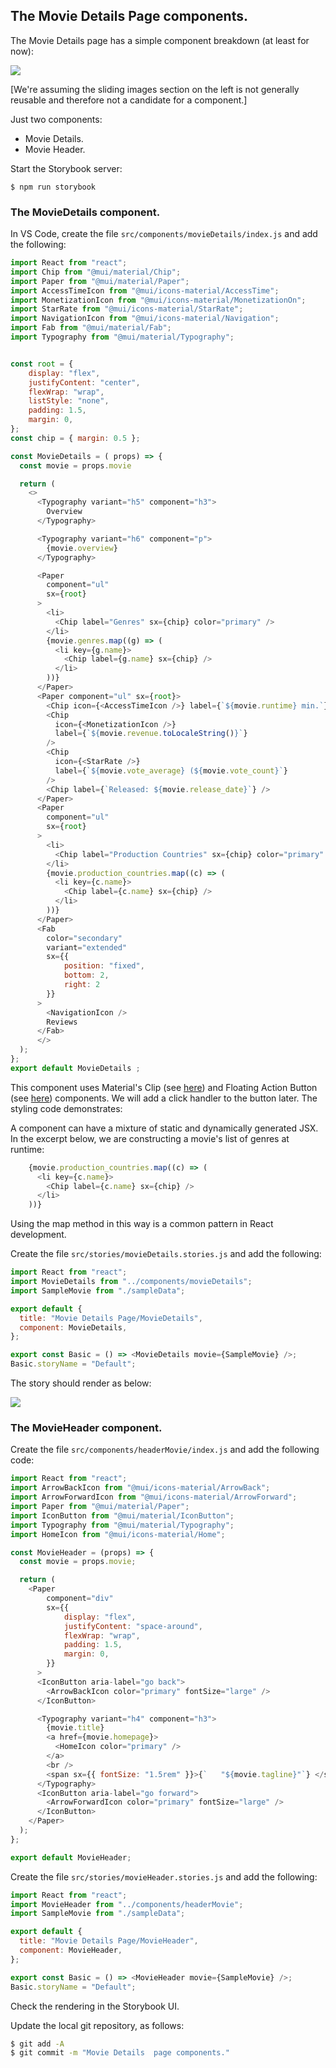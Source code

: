## The Movie Details Page components.

The Movie Details page has a simple component breakdown (at least for now):

![][moviecomponents]

[We're assuming the sliding images section on the left is not generally reusable and therefore not a candidate for a component.]

Just two components:

+ Movie Details.
+ Movie Header.

Start the Storybook server:
~~~
$ npm run storybook
~~~

### The MovieDetails component.

In VS Code, create the file `src/components/movieDetails/index.js` and add the following:

~~~js
import React from "react";
import Chip from "@mui/material/Chip";
import Paper from "@mui/material/Paper";
import AccessTimeIcon from "@mui/icons-material/AccessTime";
import MonetizationIcon from "@mui/icons-material/MonetizationOn";
import StarRate from "@mui/icons-material/StarRate";
import NavigationIcon from "@mui/icons-material/Navigation";
import Fab from "@mui/material/Fab";
import Typography from "@mui/material/Typography";


const root = {
    display: "flex",
    justifyContent: "center",
    flexWrap: "wrap",
    listStyle: "none",
    padding: 1.5,
    margin: 0,
};
const chip = { margin: 0.5 };

const MovieDetails = ( props) => {
  const movie = props.movie

  return (
    <>
      <Typography variant="h5" component="h3">
        Overview
      </Typography>

      <Typography variant="h6" component="p">
        {movie.overview}
      </Typography>

      <Paper 
        component="ul" 
        sx={root}
      >
        <li>
          <Chip label="Genres" sx={chip} color="primary" />
        </li>
        {movie.genres.map((g) => (
          <li key={g.name}>
            <Chip label={g.name} sx={chip} />
          </li>
        ))}
      </Paper>
      <Paper component="ul" sx={root}>
        <Chip icon={<AccessTimeIcon />} label={`${movie.runtime} min.`} />
        <Chip
          icon={<MonetizationIcon />}
          label={`${movie.revenue.toLocaleString()}`}
        />
        <Chip
          icon={<StarRate />}
          label={`${movie.vote_average} (${movie.vote_count}`}
        />
        <Chip label={`Released: ${movie.release_date}`} />
      </Paper>
      <Paper 
        component="ul" 
        sx={root}
      >
        <li>
          <Chip label="Production Countries" sx={chip} color="primary" />
        </li>
        {movie.production_countries.map((c) => (
          <li key={c.name}>
            <Chip label={c.name} sx={chip} />
          </li>
        ))}
      </Paper>
      <Fab
        color="secondary"
        variant="extended"
        sx={{
            position: "fixed",
            bottom: 2,
            right: 2
        }}
      >
        <NavigationIcon />
        Reviews
      </Fab>
      </>
  );
};
export default MovieDetails ;
~~~
This component uses Material's Clip (see [here](https://material-ui.com/components/chips/)) and Floating Action Button (see [here](https://material-ui.com/components/floating-action-button/)) components. We will add a click handler to the button later. The styling code demonstrates:

A component can have a mixture of static and dynamically generated JSX. In the excerpt below, we are constructing a movie's list of genres at runtime:
~~~js
    {movie.production_countries.map((c) => (
      <li key={c.name}>
        <Chip label={c.name} sx={chip} />
      </li>
    ))}
~~~
Using the map method in this way is a common pattern in React development.

Create the file `src/stories/movieDetails.stories.js` and add the following:
~~~js
import React from "react";
import MovieDetails from "../components/movieDetails";
import SampleMovie from "./sampleData";

export default {
  title: "Movie Details Page/MovieDetails",
  component: MovieDetails,
};

export const Basic = () => <MovieDetails movie={SampleMovie} />;
Basic.storyName = "Default";
~~~
The story should render as below:

![][detailsstory]

### The MovieHeader component.

Create the file `src/components/headerMovie/index.js` and add the following code:
~~~js
import React from "react";
import ArrowBackIcon from "@mui/icons-material/ArrowBack";
import ArrowForwardIcon from "@mui/icons-material/ArrowForward";
import Paper from "@mui/material/Paper";
import IconButton from "@mui/material/IconButton";
import Typography from "@mui/material/Typography";
import HomeIcon from "@mui/icons-material/Home";

const MovieHeader = (props) => {
  const movie = props.movie;

  return (
    <Paper 
        component="div" 
        sx={{
            display: "flex",
            justifyContent: "space-around",
            flexWrap: "wrap",
            padding: 1.5,
            margin: 0,
        }}
      >
      <IconButton aria-label="go back">
        <ArrowBackIcon color="primary" fontSize="large" />
      </IconButton>

      <Typography variant="h4" component="h3">
        {movie.title}
        <a href={movie.homepage}>
          <HomeIcon color="primary" />
        </a>
        <br />
        <span sx={{ fontSize: "1.5rem" }}>{`   "${movie.tagline}"`} </span>
      </Typography>
      <IconButton aria-label="go forward">
        <ArrowForwardIcon color="primary" fontSize="large" />
      </IconButton>
    </Paper>
  );
};

export default MovieHeader;
~~~
Create the file `src/stories/movieHeader.stories.js` and add the following:
~~~js
import React from "react";
import MovieHeader from "../components/headerMovie";
import SampleMovie from "./sampleData";

export default {
  title: "Movie Details Page/MovieHeader",
  component: MovieHeader,
};

export const Basic = () => <MovieHeader movie={SampleMovie} />;
Basic.storyName = "Default";
~~~
Check the rendering in the Storybook UI.

Update the local git repository, as follows:
~~~bash
$ git add -A
$ git commit -m "Movie Details  page components."
~~~

[moviecomponents]: ./img/moviecomponents.png
[detailsstory]: ./img/detailstory.png